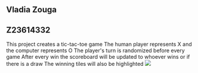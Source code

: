 
## Vladia Zouga
## Z23614332
This project creates a tic-tac-toe game
The human player represents X and the computer represents O
The player's turn is randomized before every game
After every win the scoreboard will be updated to whoever wins or if there is a draw
The winning tiles will also be highlighted
![](https://github.com/cop4808-spring-2023-fullstack-web/hw3-tic-tac-toe-js-vladiazouga/blob/main/TicTacToe.gif)

